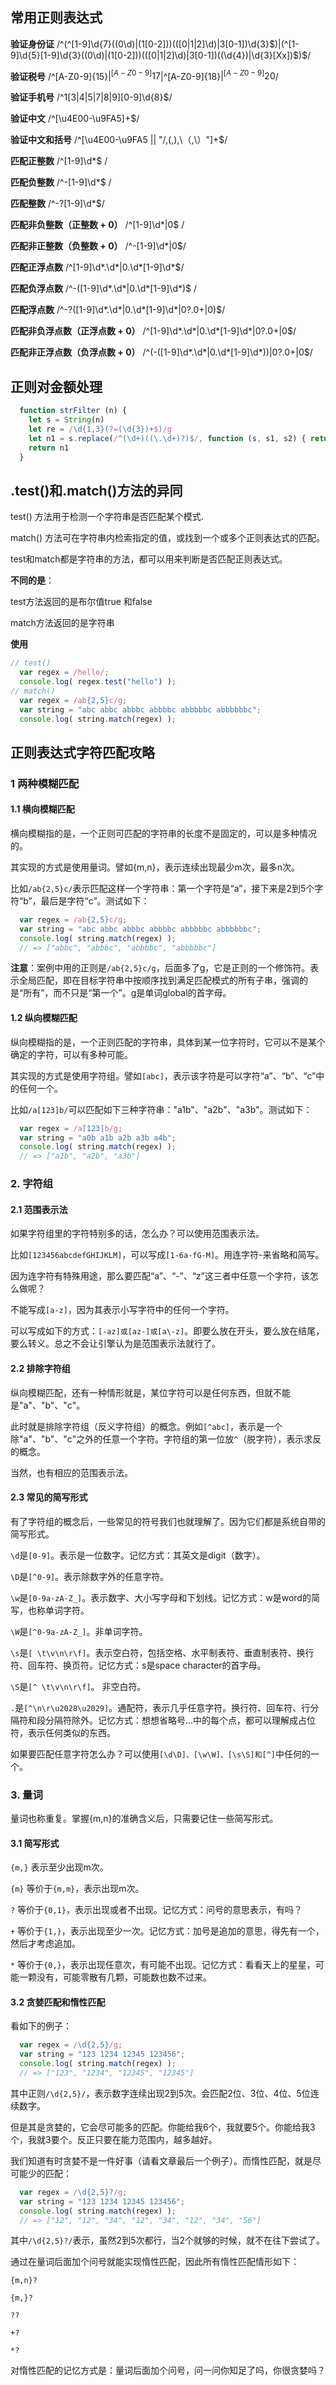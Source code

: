 ## 常用正则表达式

**验证身份证** /^(^[1-9]\d{7}((0\d)|(1[0-2]))(([0|1|2]\d)|3[0-1])\d{3}$)|(^[1-9]\d{5}[1-9]\d{3}((0\d)|(1[0-2]))(([0|1|2]\d)|3[0-1])((\d{4})|\d{3}[Xx])$)$/

**验证税号** /^[A-Z0-9]{15}$|^[A-Z0-9]{17}$|^[A-Z0-9]{18}$|^[A-Z0-9]{20}$/

**验证手机号** /^1[3|4|5|7|8|9][0-9]\d{8}$/

**验证中文** /^[\u4E00-\u9FA5]+$/

**验证中文和括号** /^[\u4E00-\u9FA5 || "/\,\(,\),\（,\）"]+$/

**匹配正整数**  /^[1-9]\d*$ / 

**匹配负整数**  /^-[1-9]\d*$ /

**匹配整数** /^-?[1-9]\d*$/ 
  
**匹配非负整数（正整数 + 0）** /^[1-9]\d*|0$ /   

**匹配非正整数（负整数 + 0）** /^-[1-9]\d*|0$/ 

**匹配正浮点数** /^[1-9]\d*\.\d*|0\.\d*[1-9]\d*$/ 

**匹配负浮点数** /^-([1-9]\d*\.\d*|0\.\d*[1-9]\d*)$ /  

**匹配浮点数** /^-?([1-9]\d*\.\d*|0\.\d*[1-9]\d*|0?\.0+|0)$/  
  
**匹配非负浮点数（正浮点数 + 0）** /^[1-9]\d*\.\d*|0\.\d*[1-9]\d*|0?\.0+|0$/ 

**匹配非正浮点数（负浮点数 + 0）** /^(-([1-9]\d*\.\d*|0\.\d*[1-9]\d*))|0?\.0+|0$/    
## 正则对金额处理

```js
  function strFilter (n) {
    let s = String(n)
    let re = /\d{1,3}(?=(\d{3})+$)/g
    let n1 = s.replace(/^(\d+)((\.\d+)?)$/, function (s, s1, s2) { return s1.replace(re, '$&,') + s2 })
    return n1
  }
```

## .test()和.match()方法的异同
test() 方法用于检测一个字符串是否匹配某个模式.

match() 方法可在字符串内检索指定的值，或找到一个或多个正则表达式的匹配。

test和match都是字符串的方法，都可以用来判断是否匹配正则表达式。

**不同的是**：

test方法返回的是布尔值true 和false

match方法返回的是字符串

**使用**
```js
// test()
  var regex = /hello/;
  console.log( regex.test("hello") ); 
// match()
  var regex = /ab{2,5}c/g;
  var string = "abc abbc abbbc abbbbc abbbbbc abbbbbbc";
  console.log( string.match(regex) );
```
## 正则表达式字符匹配攻略
### 1 两种模糊匹配
#### 1.1 横向模糊匹配

横向模糊指的是，一个正则可匹配的字符串的长度不是固定的，可以是多种情况的。

其实现的方式是使用量词。譬如{m,n}，表示连续出现最少m次，最多n次。

比如`/ab{2,5}c/`表示匹配这样一个字符串：第一个字符是“a”，接下来是2到5个字符“b”，最后是字符“c”。测试如下：

```js
  var regex = /ab{2,5}c/g;
  var string = "abc abbc abbbc abbbbc abbbbbc abbbbbbc";
  console.log( string.match(regex) ); 
  // => ["abbc", "abbbc", "abbbbc", "abbbbbc"]
```
**注意**：案例中用的正则是`/ab{2,5}c/g`，后面多了g，它是正则的一个修饰符。表示全局匹配，即在目标字符串中按顺序找到满足匹配模式的所有子串，强调的是“所有”，而不只是“第一个”。g是单词global的首字母。

#### 1.2 纵向模糊匹配
纵向模糊指的是，一个正则匹配的字符串，具体到某一位字符时，它可以不是某个确定的字符，可以有多种可能。

其实现的方式是使用字符组。譬如`[abc]`，表示该字符是可以字符“a”、“b”、“c”中的任何一个。

比如`/a[123]b/`可以匹配如下三种字符串："a1b"、"a2b"、"a3b"。测试如下：

```js
  var regex = /a[123]b/g;
  var string = "a0b a1b a2b a3b a4b";
  console.log( string.match(regex) ); 
  // => ["a1b", "a2b", "a3b"]
```

### 2. 字符组
#### 2.1 范围表示法
如果字符组里的字符特别多的话，怎么办？可以使用范围表示法。

比如`[123456abcdefGHIJKLM]`，可以写成`[1-6a-fG-M]`。用连字符-来省略和简写。

因为连字符有特殊用途，那么要匹配“a”、“-”、“z”这三者中任意一个字符，该怎么做呢？

不能写成`[a-z]`，因为其表示小写字符中的任何一个字符。

可以写成如下的方式：`[-az]或[az-]或[a\-z]`。即要么放在开头，要么放在结尾，要么转义。总之不会让引擎认为是范围表示法就行了。

#### 2.2 排除字符组
纵向模糊匹配，还有一种情形就是，某位字符可以是任何东西，但就不能是"a"、"b"、"c"。

此时就是排除字符组（反义字符组）的概念。例如`[^abc]`，表示是一个除"a"、"b"、"c"之外的任意一个字符。字符组的第一位放`^`（脱字符），表示求反的概念。

当然，也有相应的范围表示法。

#### 2.3 常见的简写形式
有了字符组的概念后，一些常见的符号我们也就理解了。因为它们都是系统自带的简写形式。

`\d`是`[0-9]`。表示是一位数字。记忆方式：其英文是digit（数字）。

`\D`是`[^0-9]`。表示除数字外的任意字符。

`\w`是`[0-9a-zA-Z_]`。表示数字、大小写字母和下划线。记忆方式：w是word的简写，也称单词字符。

`\W`是`[^0-9a-zA-Z_]`。非单词字符。

`\s`是`[ \t\v\n\r\f]`。表示空白符，包括空格、水平制表符、垂直制表符、换行符、回车符、换页符。记忆方式：s是space character的首字母。

`\S`是`[^ \t\v\n\r\f]`。 非空白符。

`.`是`[^\n\r\u2028\u2029]`。通配符，表示几乎任意字符。换行符、回车符、行分隔符和段分隔符除外。记忆方式：想想省略号...中的每个点，都可以理解成占位符，表示任何类似的东西。

如果要匹配任意字符怎么办？可以使用`[\d\D]、[\w\W]、[\s\S]和[^]`中任何的一个。

### 3. 量词
量词也称重复。掌握{m,n}的准确含义后，只需要记住一些简写形式。

#### 3.1 简写形式
`{m,}` 表示至少出现m次。

`{m}` 等价于`{m,m}`，表示出现m次。

`?` 等价于`{0,1}`，表示出现或者不出现。记忆方式：问号的意思表示，有吗？

`+` 等价于`{1,}`，表示出现至少一次。记忆方式：加号是追加的意思，得先有一个，然后才考虑追加。

`*` 等价于`{0,}`，表示出现任意次，有可能不出现。记忆方式：看看天上的星星，可能一颗没有，可能零散有几颗，可能数也数不过来。

#### 3.2 贪婪匹配和惰性匹配
看如下的例子：
```js
  var regex = /\d{2,5}/g;
  var string = "123 1234 12345 123456";
  console.log( string.match(regex) ); 
  // => ["123", "1234", "12345", "12345"]
```
其中正则`/\d{2,5}/`，表示数字连续出现2到5次。会匹配2位、3位、4位、5位连续数字。

但是其是贪婪的，它会尽可能多的匹配。你能给我6个，我就要5个。你能给我3个，我就3要个。反正只要在能力范围内，越多越好。

我们知道有时贪婪不是一件好事（请看文章最后一个例子）。而惰性匹配，就是尽可能少的匹配：

```js
  var regex = /\d{2,5}?/g;
  var string = "123 1234 12345 123456";
  console.log( string.match(regex) ); 
  // => ["12", "12", "34", "12", "34", "12", "34", "56"]
```
其中`/\d{2,5}?/`表示，虽然2到5次都行，当2个就够的时候，就不在往下尝试了。

通过在量词后面加个问号就能实现惰性匹配，因此所有惰性匹配情形如下：

`{m,n}? `

`{m,}?`

`??`

`+?`

`*?`

对惰性匹配的记忆方式是：量词后面加个问号，问一问你知足了吗，你很贪婪吗？



















